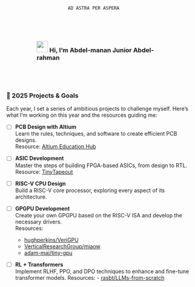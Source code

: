 <div id="header" align="center">
   <div id="badges">
              
       AD ASTRA PER ASPERA         
  
  </div>
</div>
<h3 align="left" style="margin:5rem;"> 
   <img src="https://media.giphy.com/media/hvRJCLFzcasrR4ia7z/giphy.gif" width="30"/> 
   Hi, I’m Abdel-manan Junior Abdel-rahman 
</h3>

### 🚀 2025 Projects & Goals  
Each year, I set a series of ambitious projects to challenge myself. Here’s what I’m working on this year and the resources guiding me:

- [ ] **PCB Design with Altium**  
   Learn the rules, techniques, and software to create efficient PCB designs.  
   Resource: [Altium Education Hub](https://www.altium.com/education)  

- [ ] **ASIC Development**  
   Master the steps of building FPGA-based ASICs, from design to RTL.  
   Resource: [TinyTapeout](https://tinytapeout.com/)  

- [ ] **RISC-V CPU Design**  
   Build a RISC-V core processor, exploring every aspect of its architecture.  

- [ ] **GPGPU Development**  
   Create your own GPGPU based on the RISC-V ISA and develop the necessary drivers.  
   Resources:  
     - [hughperkins/VeriGPU](https://github.com/hughperkins/VeriGPU)  
     - [VerticalResearchGroup/miaow](https://github.com/VerticalResearchGroup/miaow)  
     - [adam-maj/tiny-gpu](https://github.com/adam-maj/tiny-gpu)  

- [ ] **RL + Transformers**  
   Implement RLHF, PPO, and DPO techniques to enhance and fine-tune transformer models.
   Resources:
      - [rasbt/LLMs-from-scratch](https://github.com/rasbt/LLMs-from-scratch)
